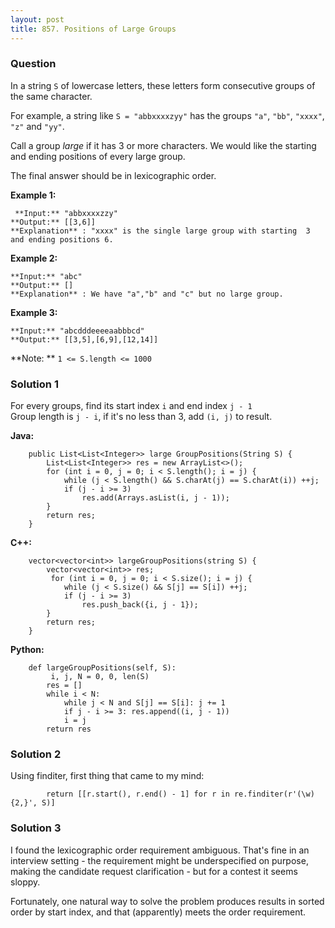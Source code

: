 ```yaml
---
layout: post
title: 857. Positions of Large Groups
---
```

### Question
In a string `S` of lowercase letters, these letters form consecutive groups of
the same character.

For example, a string like `S = "abbxxxxzyy"` has the groups `"a"`, `"bb"`,
`"xxxx"`, `"z"` and `"yy"`.

Call a group _large_ if it has 3 or more characters.   We would like the
starting and ending positions of every large group.

The final answer should be in lexicographic order.



 **Example 1:**

    
    
     **Input:** "abbxxxxzzy"
    **Output:** [[3,6]]
    **Explanation** : "xxxx" is the single large group with starting  3 and ending positions 6.
    

**Example 2:**

    
    
    **Input:** "abc"
    **Output:** []
    **Explanation** : We have "a","b" and "c" but no large group.
    

**Example 3:**

    
    
    **Input:** "abcdddeeeeaabbbcd"
    **Output:** [[3,5],[6,9],[12,14]]



 **Note:  ** `1 <= S.length <= 1000`

### Solution 1
For every groups, find its start index `i` and end index `j - 1`  
Group length is `j - i`, if it's no less than 3, add `(i, j)` to result.

 **Java:**

    
    
        public List<List<Integer>> large GroupPositions(String S) {
            List<List<Integer>> res = new ArrayList<>();
            for (int i = 0, j = 0; i < S.length(); i = j) {
                while (j < S.length() && S.charAt(j) == S.charAt(i)) ++j;
                if (j - i >= 3)
                    res.add(Arrays.asList(i, j - 1));
            }
            return res;
        }
    

**C++:**

    
    
        vector<vector<int>> largeGroupPositions(string S) {
            vector<vector<int>> res;
             for (int i = 0, j = 0; i < S.size(); i = j) {
                while (j < S.size() && S[j] == S[i]) ++j;
                if (j - i >= 3)
                    res.push_back({i, j - 1});
            }
            return res;
        }
    

**Python:**

    
    
        def largeGroupPositions(self, S):
             i, j, N = 0, 0, len(S)
            res = []
            while i < N:
                while j < N and S[j] == S[i]: j += 1
                if j - i >= 3: res.append((i, j - 1))
                i = j
            return res
    


### Solution 2
Using finditer, first thing that came to my mind:

    
    
            return [[r.start(), r.end() - 1] for r in re.finditer(r'(\w)  
    {2,}', S)]
    


### Solution 3
I found the lexicographic order requirement ambiguous. That's fine in an
interview setting - the requirement might be underspecified on purpose, making
the candidate request clarification - but for a contest it seems sloppy.

Fortunately, one natural way to solve the problem produces results in sorted
order by start index, and that (apparently) meets the order requirement.



